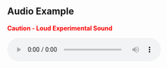 ## Audio Example

<strong style="color: red">Caution - Loud Experimental Sound</strong>

<audio src="files/8bit_noise.wav" controls style="width: 70%"></audio>